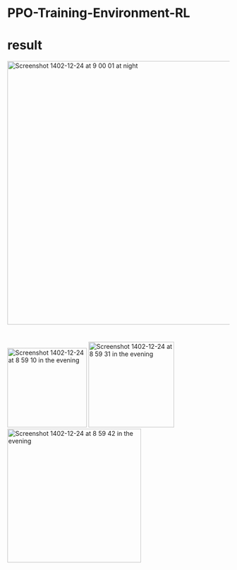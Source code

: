 # PPO-Training-Environment-RL


# result
<img width="597" alt="Screenshot 1402-12-24 at 9 00 01 at night" src="https://github.com/nrgsrzd/PPO-Training-Environment-RL/assets/66438749/d421e04d-6acd-4e54-bfc8-45462b11696c">

#
<img width="180" alt="Screenshot 1402-12-24 at 8 59 10 in the evening" src="https://github.com/nrgsrzd/PPO-Training-Environment-RL/assets/66438749/774b4a73-376f-4386-8bfe-66d5e2927f25">
<img width="194" alt="Screenshot 1402-12-24 at 8 59 31 in the evening" src="https://github.com/nrgsrzd/PPO-Training-Environment-RL/assets/66438749/bb483452-79e3-410e-b194-ae2a22cf749e">
<img width="303" alt="Screenshot 1402-12-24 at 8 59 42 in the evening" src="https://github.com/nrgsrzd/PPO-Training-Environment-RL/assets/66438749/7985fa6f-38d4-4074-847a-e88092e89900">
